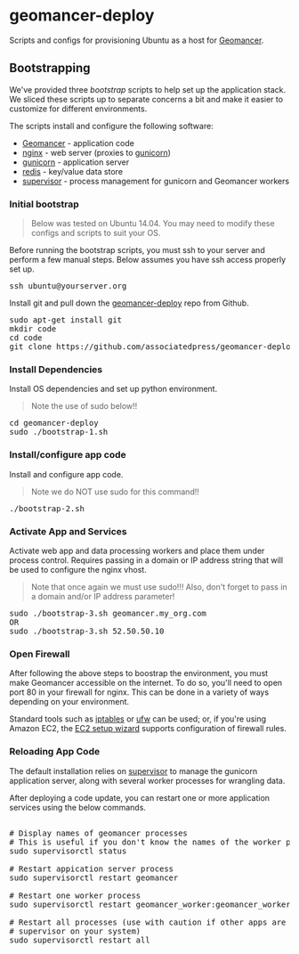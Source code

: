 # geomancer-deploy
Scripts and configs for provisioning Ubuntu as a host for [Geomancer][].

## Bootstrapping

We've provided three _bootstrap_ scripts to help set up the application stack.  
We sliced these scripts up to separate concerns a bit and make it easier 
to customize for different environments.

The scripts install and configure the following software: 

* [Geomancer][] - application code
* [nginx][] - web server (proxies to [gunicorn][])
* [gunicorn][] - application server
* [redis][] - key/value data store
* [supervisor][] - process management for gunicorn and Geomancer workers


### Initial bootstrap

> Below was tested on Ubuntu 14.04.  You may need to modify these configs and scripts to suit your OS.

Before running the bootstrap scripts, you must ssh to your server and
perform a few manual steps. Below assumes you have ssh access properly
set up.

<pre>
ssh ubuntu@yourserver.org
</pre>


Install git and pull down the [geomancer-deploy][] repo from Github.
<pre>
sudo apt-get install git
mkdir code
cd code
git clone https://github.com/associatedpress/geomancer-deploy.git
</pre>



### Install Dependencies

Install OS dependencies and set up python environment.

>  Note the use of sudo below!!

<pre>
cd geomancer-deploy
sudo ./bootstrap-1.sh
</pre>

### Install/configure app code

Install and configure app code.

> Note we do NOT use sudo for this command!!

<pre>
./bootstrap-2.sh
</pre>

### Activate App and Services

Activate web app and data processing workers and place them under process control.
Requires passing in a domain or IP address string that will be used to
configure the nginx vhost.

> Note that once again we must use sudo!!!
> Also, don't forget to pass in a domain and/or IP address parameter!

<pre>
sudo ./bootstrap-3.sh geomancer.my_org.com
OR 
sudo ./bootstrap-3.sh 52.50.50.10
</pre>

### Open Firewall

After following the above steps to boostrap the environment, you must make Geomancer accessible on the internet. 
To do so, you'll need to open port 80 in your firewall for nginx.
This can be done in a variety of ways depending on your environment. 

Standard tools such as [iptables][] or [ufw][] can be used; or, if you're using
Amazon EC2, the [EC2 setup wizard][aws-ec2-setup] supports configuration of firewall rules.

### Reloading App Code

The default installation relies on [supervisor][] to manage the gunicorn
application server, along with several worker processes for wrangling data.

After deploying a code update, you can restart one or more application
services using the below commands.

<pre>

# Display names of geomancer processes
# This is useful if you don't know the names of the worker processes
sudo supervisorctl status

# Restart appication server process
sudo supervisorctl restart geomancer

# Restart one worker process
sudo supervisorctl restart geomancer_worker:geomancer_worker_01

# Restart all processes (use with caution if other apps are managed by
# supervisor on your system)
sudo supervisorctl restart all

</pre>


[aws-ec2-setup]: http://docs.aws.amazon.com/AWSEC2/latest/UserGuide/get-set-up-for-amazon-ec2.html#create-a-base-security-group
[geomancer]: https://github.com/associatedpress/geomancer
[geomancer-deploy]: https://github.com/associatedpress/geomancer-deploy
[iptables]: https://help.ubuntu.com/community/IptablesHowTo
[nginx]: http://nginx.com/
[gunicorn]: http://gunicorn.org/
[redis]: http://redis.io/
[supervisor]: http://supervisord.org/
[ufw]: https://help.ubuntu.com/community/UFW
